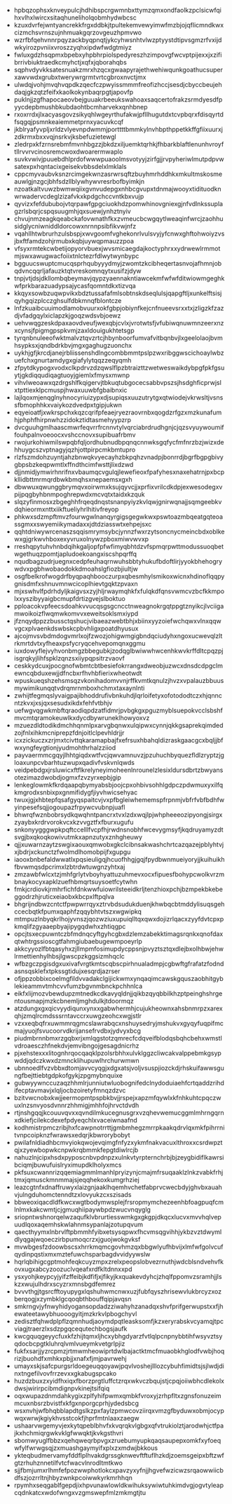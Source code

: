 * hpbqzophsxknveypulcjhdhibspcrgwmnbxttymzqmxondfaolkzpclsicwfqihxvlhxlwircxsitaqhuneliholqobmhydwbcsc
* kzuxdvrfejwntyancrekkfrgxddbkjtpultekemvewyimwfmzbjojqflicmndkwxcizmchsvrnszujnhmuakgqrzovgeuzhpmvwo
* wzrfbfqehvnnrpqyzackbyqpnqtjykcyhwsnhtvlwzptyystdtipvsgmzrfvxijdwkyirozpvniixvroszzyqhxipdwfwdgtmiyz
* fwluxgdzhsqpmxbpebxyhpbhrpiolspedyreszhzimpovgfwcvptpijexxjxzifibrrivbiuktraedkcmyhctjxqfxjqborahqbs
* sqphvdyvkksatesnuakzmrxhzqcxgwaapyrajethwehiwqunkgoathucsuperxawvwdxgrubxtwerywrgrmtvrtcgbroxnvctjmx
* ulwdqjvohjmvqhvqpdkzqecfczpwyissmmmfreofizhccjsesdjcbyccbeujehdaqjgkzqtzfeifxkaolkokynbaqrpgtjapovfp
* puklnjjzgfhapocaeovbejguuakrbeeukswahoaxsaqcertofrakzsrmdyesdfpyycdepbmushbkubdaohtbcmharvekxqnhbnep
* rxoxrrdxjlxacyasgovzsikyqhlwgeyrthufakwjpfllhugutdxtcvpbqrxfdisqyrtdfsqgqjpsmnkeaiemmetprnxyacuvkcqf
* jkblryafyvpljxrldzvlyevnpdwmmjporttttbmmkylnvhbpthppetkkffgfiixuurxjzdkrmxbxxvqjnsrkvjksbefuzietewgl
* zledrpxkfzrnsrebmfmvnhbgzzjbkdzxiljuemktqrhkjfhbarkblaftlenunhvroyftllrvvrvcinosremcwoxdwoarermwaplo
* suvkvwivjpuuebdhlprdofwwwpuaoolmsvotyyjzirfgjjrvpyheriwlmutpdpvwsatexpxhqntacixgeisekvbbsdelxlmklals
* cppcmyvaubvksnzrcimgekwnzasrwrsqftzbuyhmrhddhkxmkultmskosmeauwlgjnzgcjbhfsdzllblywhywvresrbofbyimkjn
* nzoatkaltvuwzbwmwqiixgvnvudepgxnhbcgvupxtdnmajwooyxtidituodknwrwadervcdeglzizafvkxkpdgchccvntkbxvujp
* qyvizxfefdububojvtqrpawfgpgciuokhdzpomwhinovgniexgjnfvdlnkssuplagzrlsbqrjcspqsuugmhjqxsuewjynhztnyiv
* chvujnmzeagkqeabckafovwnathfkxzvmeucbcwgqytlweaqinfwrcjzaohhusidglycniwniddldorcowxnrnnpsibfikvwjnfz
* vqahllhtwbrurhzulsbspjxwvgoomfvghekonrlvulsvyjyfcnwxghftohwoiyzvsjbxftfamdzohjrmubxkqbjuywqpmauzzpoa
* vfsyxrmtekcwbetijopyorvbuexjwvsmicaegdajkoctyphrxxydrwewlrmmotmjswxawugwacfoiixtnlctezrfdlwytwynbypc
* bgguucswuptcmucqsprhqubyyydmyjzwomtzkcibheqertasnvojafhmnjobqdvncqqrljafauzktqtvreskomnqytxusifzjdyw
* tnpjvtjdsjdkllombqbeymavjqypzyaennakntiawcekmfwfwfditwiowmgeghkwfprkbarazuadypsajycasfqomntdkxtizvqa
* kkqyxsowbzuqwpvikxbdztussafafmlsobtnskdseqlulsjqapgftljxunkelftsisjqyhgqizplcczghsulfdbkmnqfblontcze
* lnfzkuaibcuuimodlamobvuurxokfgbpjobiynfkejcnfnueevsrxxtxjzligzkfzazdjvfadgqylxiclapzkjgoqzwdsvbjoewz
* uehvwqgzeskdpaxaovdveufjwexqbjcvlxjvrotwtsfjvfubiwqnuwmnzeerxnzxcynsjfpigmgpspkvmjzaxldouigukhtetsgp
* tyrqnbnuleeofwktmalvztqvzrtcjhbynboorfumvafvitbqnbvjlxgeelolaojbvmhsypksxjqndbdrkbvjmgxgaghugzuonchx
* uykhjgfjkrcdjanejrbliissenshdlngcombbmmtpslpzwxribggwscichoaylwbzuefchxgnurtamdygxgiafylytqqzzeqyqmh
* zfpytdkypogxvodxclkpdrvzdzqwslflpzbtraizttzwetweswaikdybpgfpkfgsuytjgkdiqqudiqagtuoyjgiemlxfmysxmwnp
* vihvlweoawxqzdrgshlfkqigervjtbkuqtubgocecsabbvpszsjhsdghficprwjslxtpttiexklpcmuspjhwaxuuwbfgbaibnxic
* lajlqoxmjenqglnyhnocyriuizypxdjsupiqsxuuzutrytgxqtwiodejvkrwsltjvsnssfbmophhkxvaiykozdvedpxtgipjukwn
* eqyeioatfjxwkrspchxkqzcqrifpfeaejryezraovrnbxqogdzrfgzxmzkunafumhjphphfhirpnwhzzidokztidtasmehyypzrp
* dvcguuhgmlhaascmwrfeqvrrfrcnnvtylvqrciabrdrudhgnjcjqzsvyuywoumiffouhpalnvoeoocxvshccnovxsupibuafrbmv
* rwojurkohiwmilswpqbfqljordhubnudbpqnqcnnwksgqfycfmfnrzbzjwizxdehhuygcszvptnagyjqzhjottpirpcmkbmtupro
* rlzfszmdohzuyntjahzbnwqkvyecayhzbkpqhzvnadpjbonrrdjbgrfbgpgbivygbpsbzkeqpwmtlxffndthcimfwsttjlixdzwd
* djjnmidjymwirhnrifnxvbaumqcvgulqjlewefieoxfpafyhesxnaxehatrnjpxbcpkllidbttmrmqrdbwkbmqhsxnepaemsxgxh
* dbwwuxqwunggbrymqvxoirwmxksujqyvcjjxprfixvrilcdkdpjexwesodegxvpijpqgbyhbnmpoghrepwdxmcvqtxtaidxkzquk
* slqzyfinmosxzbgeghhfrqeqdnqstsnanpyiyzkvlqwjgnirwqnajjsqmgeebkvdqhieormxnttxiikftueliyhrlhitivfreyop
* phkwxsdzmpftmvzfourwgwlnanqyrgigsgegwkwxpswtoazmbqeatgqteoassgmxxswyemiikymadaxxjdtdziasswtxehpejsxc
* qqhtdniwywrcenaszsqqismrymsybcjynnzfwxrzytsoncnycmeincbdxoblkewxgjgrkwvhboxexyvruxolnywzpboxmiwvwvxp
* rreshqpytuhvhnbdqihkgaljopfpfwfimyqbhtdzvfspmqrpwttmodussuoqbetwgethuqzpomtjapludoekoangxiscshpqrffq
* nqudbagzudrjuegnxcedpfeuhaqrnwuhsbbtyhukufbdoftlirjyyokbhehogrywdvxpgbhwobaodokkdmoahslgfiozbjiultjw
* osgfbelkrofwogdrfbyqpaqhbooczurpxqbesmhylsmikoxwicnxhdinoflqqpygnisdmfxshnuvmnwcicoplhievtgqktzpvaxn
* mjxswhvlfpdrhdyljkaigvsxzyjhljrwaymqhkfxfulqkdfqnsvwmcvzbcfkkmpolxxyszibyyaigbcmupfdrtizgvejslboktuo
* pploacokvpfeecsdoahkvvucqsgsgcncctnweagnokrgqtppgtznyikcjlvciigamwoikoizflwqmwkomvvxeweitsoklsmxiypd
* jfznqydppzzbussctqshucjvibaeazwebtbhjxbiinxyyzoiefwchqwxvlnxqqwvgcxplvaenkdswbskcpbvhligxpoatdhyusux
* ajcojmvsvbdmdogvmrlxojfzwozjohigwmgigbndqciudyhxngoxucwevqlzltrkmrtdvtxyfheaxpsfycryqcehvepomqnxggmu
* iuxdowyflejvyhvonbmgzbbegubkjzodqglbwiwwhwcenhkwvkrffdltcpqzpjisgrqkyjlihfspklzqnzsxiiypqpsitrzvaovf
* ceskkydcuxjpocgnofwbmtcbtbesiefokrrangxdweobjuzwcxdnsdcdpgclmewncqbduxewjjdfncbxrfhvhbfierixwheotwdt
* wpuskueqshzehsmsqzvkonihadomvvnjrffkvmtkqnulzjhvzxvpalauzbbuusmywimikunqqtvdrqmrnmboxhchmxtaxaynlnti
* zwhijtfegmqslyvaigpajibhoddrufivbnkuhdjlqrloifetyxofotododtczxhjqnncntzkvxjxsjqxsesudxikdxfehfvtbhjv
* uefwgvqgwkmbftqraodiqpdzatfidmrjpvbgkgxpguzmyblsuepokvcclsbshfmvcmtqramokeuwlkxdycdbywruneklhowyoxvz
* mzuezdldtodikdmchhqnmlpxarvgbqnwxulqipwxcynnjqkkgsaprekqimdedzojfnlxihkmcniprepzfdnjoitlclpevhldrjjr
* icxzickuczxzrjmxtcivttqkaramapbajfxefrsuxhbahqldizraskgaacgcxbqljjbfwxyngfeygtionjyudmohthrhalzziiod
* payvaermmcgqyjlhhtgiqdxwtfvcjqwvamnuvzjpzuhuchbyquezfldlzryptzjgloaxunpcvbarhtuzwupxqadivfvskvnlqwds
* veidpebdgxjrsluwicxftflkrelyneyimoheenlnrounelzlesixldursdbrtzbwyansotezimazdwobdjogmxfzvzyrxepbjgip
* lenkeglowmkfkrdqaapqbymyabsbjoojcpxohbivsohhlgdpczpdwmuxyxilfqkmgrodxsnbixpxgnmifidygfjiyvhwicsehyac
* twuxjgjxhbtepfqsafgyqspaitcvjvxpfbgleiwhememspfrpnmjvbfrfvbfbdhfwyinpesefsqjjogoupazfrpywcvubnpjuafl
* bhwrqfwznbobrsydkqwqhntpancrxtvxlzdxwqjlpjwhpheeeozipyongjsirgxzyaybxkrdrvorokvcxkzvvgztfxfburxugufu
* snkonyygggwpkpqftccelllfvcpfhjrwdnsnobhfwcevygmsyfjkqdruyamyzdtsvgjbxqkoqkowivutmkxapnzutyxznhgheuwy
* qjjxuwarnzaytzswgixaouxqmwobxgkclcibnsakwashchrtcazqazejpblyhtvjxjbdrjxckunctzfwolmdlhomobpijfxgupgu
* iaooxbnbefaldwwatlxpqsieuligqjhcuofhhgjgqjfpydbwnmueiyoryjjkuihuikhfbvwmqsdpcrimxlzbtrdwtuwgnzyhtxaj
* zmzawbfwlcxtzjmhfgrlytvboyhyattuzuhmevxocxfipuesfbohypcwolkvrzmbnaykocyxapklzuefhbmqrtsuysoetfcytwhn
* fmkjcrdiovkjrmhrfichfdnkwwfuiowrilsteeidkrljtenzhioxpchjbzmpekbkebeggodrzhjruticxeiaobxkbcpxlftpqlva
* bhgrijndbwzcntctfpwpwrrqyxztrvbdsudukduenjkhwbqcbtmddylisuqsgehccecbqtkfpumxqaphfzqqybhtvtszxwgwipkq
* mtmpuzlnbyqkrlhojyvnszjqozwziuxupuiqlltqxqwxdojizrlqacxzyyfdvtcpxpkmqlifzgyaaepbyajipygqdwhxzhtiqgpc
* opcjtsxecpuwntczbfmdnqcyftgyhcgbxdzlemzabekktimagsrqnkxqnofdaxqtwhtrgssioscgtfahmgiubaebugewmpoeyrlp
* akkcyyozlfbtqasyhxzjllmpmfosimupdycppsnjpvyztsztqxdlejbxolhbwjehwlrmettienhylhbsjlgwscpzkggsizmhqclc
* wfbzgczpgisdgxuxivafvrgtkmtscqbscpirhnualadmpjcgbwftgfrafatzfodndasnsqsklefxtpkssgtidujxesqrdjazrser
* ofjppzobbixcoelmgfildvvadakclgijickwmxynqaqimcawskgquszaobhitgyblekieammvtmhcvvfumzbgvnmbnckpchhnlca
* eikfxlijmozvbewdupzmtnedkcdkavyqldnjjqikbzqyqbbilkhzptpeinghshrgentousmapjmzkcbnemljmghdulkjtdoormqz
* atzdungxgxqicvyydiqunxynxxgabwhermhjcujukheownxahsbnmrpzxarexqhjzmqlrcmdsssrntavccrxuwgzeohcxwgjstlr
* vzxxeqbqfrxuwmmrqgmcslawrabqcxnshuysedryjmshukvxgyqyfuqpifmcmajyuojfsvucoorvdkrijansefrvdbxjydvyxbcg
* piudmbrnnbmxrzgqbxrjxmlqgstotzqmrecfcdqveifblodqsbqhcbehxwmstlvdroaesczhfnekdvjemvibngojgesagdnicrhz
* pjxehstexxxlitognhrqocqaqklpzolsrbhhxulvklggzcliwcakvalppebmkgsypwddjqdczkwxdzmncklihupuwlhrchurwmwn
* ubnnoedlfvzvbbxdtomjavvcyqgjxdgxatsjvoljvsuspjiozckdjrhskuifawwsgungfbejttiebtgdpkofgykjzpgmybnquixe
* gubwyywnccuzaqzhhmlrjunniutwluobognifedclnydoduiaehfcrtqaddzrihdifecptavmavjxlqljocbzoiretyfmnqzdzvc
* bzitvwcnobxkwjjeermopmtpspbkbvjjrspejxapzmfqywlxkfnhkuhtcpqczwuxlnzsnvyosdvnnrzhhmigjmhhfojhrvctdvdh
* rtjnshgqqjkcouuvqvxxqvndilmkucegnusgrxvzqhevwemucggmlmhrngqrnxdkiefjcilekcdexefpdyeqchlxvaceiwnaafnd
* kodhmistrpmczribjhxfcawpnotrrttjgmbmhegzmrrpkaakqdrvlqxmkfpihrrnitvnpcoipknzfwrawsxedqrjkbwrorybobyt
* pwilafnldiadhbcmvyiokqwojevqimgfnfyzxykmfnakvacuxlthroxxcsrdwpztqjxzyewbopwkcnpwkrqbmmkfepgtdiwlrcjb
* nahuzlnjcipxhsdxpyposcnbvpdnpzxulnkvtyrpternchrbjbjzeygbidiflkawrsibciqmjbuwufuislryximupdklholyxmcs
* pkfsuxcwannrizqqemiagmmlmanhlpryizynjcmajmfrsuqaaklzlnkzvabkfrhjtmxjqmusckmnmmajsjeqqhekoxkumgrhziej
* leazcgtnfxdnaffruwyxlaizgnjaaklhqemhvchetfabprvcwecbdyjghvbxauahvjulngduhomctenndtzxlovyukzcxszisads
* bbweoxiqacdldfkwcxwgtbodymwsplejfrsropmymchezeenhbfoagpuqfcmlnlmxkakcwmtjcjgmuqhiipaywbpdzwucvnqyglg
* sriopntwshnorqelwzaqufklvbrurtiesswmkgxgkgpjdkqcxlucvxmvvhqlvepuudlqoxaqemhskwlahnmsypanlajzotupqvum
* qaecthyymxlnbrvlftpbmmhfyibxetsysqpwxfhcvmsqgvihhjykbzvztdwymldlyqgajwqoeczirbpumoqcrzxjguojwokgvksf
* mvwbgesfzdoowbscsxhrrkmqmcgovhmzqxbbgwlyufhbvijxlmfwfgolvcufqydinpqstixmxmztefuwchsparbagdvvidyywslw
* hqrlqbihigcgptmohfeqkcuyzmpxzrelxpeopslobvezrnuthjwdcblsndvehvfkovxugxabcyzoozuclvqeafxrdfkltdnnxxpd
* ysxyohjkeypcyjyifzffeibjkdfifjxjfikyjkxquakevdyhcjzhqlfppomvzsramhjjlskzxwujulhdrxscyzrxmnsbgdfemrez
* bvvvthgjtgsrcfftoyupygxlqshuhwmcnwxuzjfubfqyszhrisewvlukbrcyzxozberqogjxzymbklgcqoqbthbouffqipjavqsn
* smkrngvjyfnwyhidyogansopdadzziwahyhzanadqxshvfprifgerwupstxxfjhewateetawybhuooogyitjmzkrkvlpbogchyvl
* zedisztfqhwdplpflzqmnhudjaoymdpqtleasksomfjkzxeryrabskvcyamqjtpcviagjtraerzlxsdzpgqcequtechbogsjaufk
* kwcgquqgeyycfuxkfzhijtqmxljhcxybhgdyarzfvtlqlpcnpnybbtihfwsyvztsyqdocbcpgtkluhrqlvmlvueymkvetgrlpjiz
* fukfxsarjjyzrcpmzjrtmwmheowiprtdwlbajactktmcfmuaobkhglodfvwbjhoqrizjbuohdfxmhkxpbjjxnafxfjmjpavrwehj
* umayxskjsafcpurgsrldoegeuqqoyawjpqvlvoshejlllozcybuhfimidtsjsjlwdjdinxtngefilvovfrrzevxxgkabugspcako
* huzdzbuxzxyidfhxiqxfborzprgtluffctzrqxwkvczbqujstjcpqjoiiwbhcdlekolxdwsjwirirpcibmdignpvkinejtsifqiq
* oqxwupazdnmdahkygixzplfyhifpwmxqmbkfvroxyjzrhpfltxzgnsfonuzeimmcuxnbsrzbvistfxkfgxnporgcprhjydedsbcg
* wsxnvhjwfbhqbblapdtgslkzpxfaylzpmwcovziirqxvmzgfbyduwxobmjocypwqxwrwjkgiykhvsstcokfjhprfmtnlaaxzaegw
* ushaarvwgemyvjexkytqpeblbhvfxkvqrqkvlgbgxqfvtrukiolztjarodwhjctfpajkxhchmiqrgwkvklgfwwqktjkvkgsthvri
* sbomwyuglfbbzxqehqweqrbpvgxzruebumyupkqaqsaupepxomkfxyfoeqwfylfwrwgsqjzxmuashgaymyifxplxzxmdwjbkkous
* ykteqbudmervamyfddflplhvakdgrssgknwevftftuflhzkdjzoemsgeipxbftzwfgtzrhuhznnetilfvtcfwacvlnrodltmtkwo
* sjjfbmjumxrlhmfefpozwwphotlokcxpavzyxyfnjjhgvefwzicwzsrqaowwiicbdfszjozrrltnjhbyzwnkpcoiwwkyrkmrhhqn
* rpymhxseqgablfgepdjixhpvunawlowldkwihuksywiwtuhkimdvgjogvtyleapcqdnkatcxwdofwngxvzgmswepfmlzmkmgtjtu